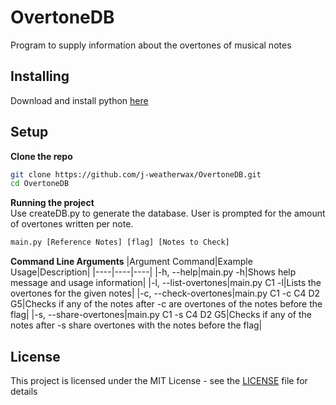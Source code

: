 # OvertoneDB

 Program to supply information about the overtones of musical notes

## Installing
Download and install python [here](https://www.python.org/downloads/)

## Setup

__Clone the repo__
```sh
git clone https://github.com/j-weatherwax/OvertoneDB.git
cd OvertoneDB
```
__Running the project__  
Use createDB.py to generate the database.  User is prompted for the amount of overtones written per note.

```python
main.py [Reference Notes] [flag] [Notes to Check]
```

__Command Line Arguments__
|Argument Command|Example Usage|Description|
|----|----|----|
|-h, --help|main.py -h|Shows help message and usage information|
|-l, --list-overtones|main.py C1 -l|Lists the overtones for the given notes|
|-c, --check-overtones|main.py C1 -c C4 D2 G5|Checks if any of the notes after -c are overtones of the notes before the flag|
|-s, --share-overtones|main.py C1 -s C4 D2 G5|Checks if any of the notes after -s share overtones with the notes before the flag|

## License
This project is licensed under the MIT License - see the [LICENSE](LICENSE) file for details

